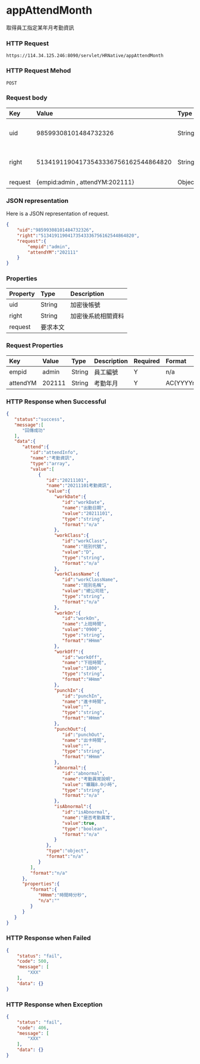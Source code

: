 # appAttendMonth 
取得員工指定某年月考勤資訊

### HTTP Request
```
https://114.34.125.246:8090/servlet/HRNative/appAttendMonth
```

### HTTP Request Mehod
```
POST
```

### Request body
| Key | Value | Type | Description |
|:----------|:-------------|:-----|:------------|
| uid | 98599308101484732326 | String | 需透過appLogin取得 |
| right | 51341911904173543336756162544864820 | String | 需透過appLogin取得 |
| request | {empid:admin , attendYM:202111} | Object | 查詢條件 |

### JSON representation
Here is a JSON representation of request.
```json
{
    "uid":"98599308101484732326",
    "right":"51341911904173543336756162544864820",
    "request":{
        "empid":"admin", 
        "attendYM":"202111"
    }
}
```
### Properties
| Property | Type | Description |
|:---------|:-----|:------------|
| uid   | String | 加密後帳號 |
| right | String | 加密後系統相關資料 |
| request | 要求本文 |

### Request Properties
| Key | Value | Type | Description | Required | Format |
|:----------|:-------------|:-----|:------------|:------------|:------------|
| empid | admin | String | 員工編號 | Y | n/a |
| attendYM | 202111 | String | 考勤年月 | Y | AC(YYYYmm) |

### HTTP Response when Successful
```json
{
   "status":"success",
   "message":[
      "回傳成功"
   ],
   "data":{
      "attend":{
         "id":"attendInfo",
         "name":"考勤資訊",
         "type":"array",
         "value":[
            {
               "id":"20211101",
               "name":"20211101考勤資訊",
               "value":{
                  "workDate":{
                     "id":"workDate",
                     "name":"出勤日期",
                     "value":"20211101",
                     "type":"string",
                     "format":"n/a"
                  },
                  "workClass":{
                     "id":"workClass",
                     "name":"班別代號",
                     "value":"D",
                     "type":"string",
                     "format":"n/a"
                  },
                  "workClassName":{
                     "id":"workClassName",
                     "name":"班別名稱",
                     "value":"總公司班",
                     "type":"string",
                     "format":"n/a"
                  },
                  "workOn":{
                     "id":"workOn",
                     "name":"上班時間",
                     "value":"0900",
                     "type":"string",
                     "format":"HHmm"
                  },
                  "workOff":{
                     "id":"workOff",
                     "name":"下班時間",
                     "value":"1800",
                     "type":"string",
                     "format":"HHmm"
                  },
                  "punchIn":{
                     "id":"punchIn",
                     "name":"進卡時間",
                     "value":"",
                     "type":"string",
                     "format":"HHmm"
                  },
                  "punchOut":{
                     "id":"punchOut",
                     "name":"出卡時間",
                     "value":"",
                     "type":"string",
                     "format":"HHmm"
                  },
                  "abnormal":{
                     "id":"abnormal",
                     "name":"考勤異常說明",
                     "value":"曠職8.0小時",
                     "type":"string",
                     "format":"n/a"
                  },
                  "isAbnormal":{
                     "id":"isAbnormal",
                     "name":"是否考勤異常",
                     "value":true,
                     "type":"boolean",
                     "format":"n/a"
                  }
               },
               "type":"object",
               "format":"n/a"
            }
         ],
         "format":"n/a"
      },
      "properties":{
         "format":{
            "HHmm":"時間時分秒",
            "n/a":""
         }
      }
   }
}
```

### HTTP Response when Failed
```json
{
    "status": "fail",
    "code": 500,
    "message": [
        "XXX"
    ],
    "data": {}
}
```

### HTTP Response when Exception
```json
{
    "status": "fail",
    "code": 406,
    "message": [
        "XXX"
    ],
    "data": {}
}
```
